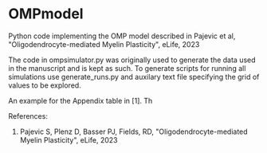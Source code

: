 # OMPmodel
Python code implementing the OMP model described in Pajevic et al, "Oligodendrocyte-mediated Myelin Plasticity", eLife, 2023

The code in ompsimulator.py was originally used to generate the data used in the manuscript and is kept as such.
To generate scripts for running all simulations use generate_runs.py and auxilary text file specifying the grid of values to be explored.

An example for the Appendix table in [1]. Th


References:

1. Pajevic S, Plenz D, Basser PJ, Fields, RD, "Oligodendrocyte-mediated Myelin Plasticity", eLife, 2023
